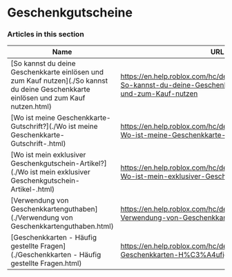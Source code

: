 # Geschenkgutscheine  
### Articles in this section
Name|URL
-|-
[So kannst du deine Geschenkkarte einlösen und zum Kauf nutzen](./So kannst du deine Geschenkkarte einlösen und zum Kauf nutzen.html) |https://en.help.roblox.com/hc/de/articles/115005566223-So-kannst-du-deine-Geschenkkarte-einl%C3%B6sen-und-zum-Kauf-nutzen
[Wo ist meine Geschenkkarte-Gutschrift?](./Wo ist meine Geschenkkarte-Gutschrift-.html) |https://en.help.roblox.com/hc/de/articles/360000291806-Wo-ist-meine-Geschenkkarte-Gutschrift
[Wo ist mein exklusiver Geschenkgutschein-Artikel?](./Wo ist mein exklusiver Geschenkgutschein-Artikel-.html) |https://en.help.roblox.com/hc/de/articles/360000230863-Wo-ist-mein-exklusiver-Geschenkgutschein-Artikel
[Verwendung von Geschenkkartenguthaben](./Verwendung von Geschenkkartenguthaben.html) |https://en.help.roblox.com/hc/de/articles/360000291786-Verwendung-von-Geschenkkartenguthaben
[Geschenkkarten - Häufig gestellte Fragen](./Geschenkkarten - Häufig gestellte Fragen.html) |https://en.help.roblox.com/hc/de/articles/360029697131-Geschenkkarten-H%C3%A4ufig-gestellte-Fragen